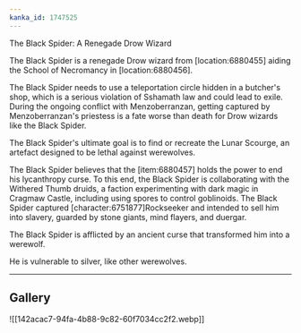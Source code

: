 ```yaml
---
kanka_id: 1747525
---
```


The Black Spider: A Renegade Drow Wizard

The Black Spider is a renegade Drow wizard from [location:6880455] aiding the School of Necromancy in [location:6880456].

 The Black Spider needs to use a teleportation circle hidden in a butcher's shop, which is a serious violation of Sshamath law and could lead to exile. During the ongoing conflict with Menzoberranzan, getting captured by Menzoberranzan's priestess is a fate worse than death for Drow wizards like the Black Spider.

The Black Spider's ultimate goal is to find or recreate the Lunar Scourge, an artefact designed to be lethal against werewolves.

 The Black Spider believes that the [item:6880457] holds the power to end his lycanthropy curse. To this end, the Black Spider is collaborating with the Withered Thumb druids, a faction experimenting with dark magic in Cragmaw Castle, including using spores to control goblinoids. The Black Spider captured [character:6751877]Rockseeker and intended to sell him into slavery, guarded by stone giants, mind flayers, and duergar.

The Black Spider is afflicted by an ancient curse that transformed him into a werewolf.

 He is vulnerable to silver, like other werewolves.

***
## Gallery
![[142acac7-94fa-4b88-9c82-60f7034cc2f2.webp]]